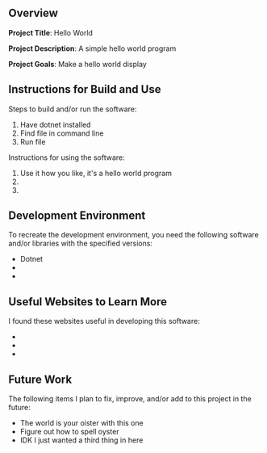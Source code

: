 ## Overview

**Project Title**: Hello World

**Project Description**: A simple hello world program

**Project Goals**: Make a hello world display

## Instructions for Build and Use

Steps to build and/or run the software:

1. Have dotnet installed
2. Find file in command line
3. Run file

Instructions for using the software:

1. Use it how you like, it's a hello world program
2.
3.

## Development Environment 

To recreate the development environment, you need the following software and/or libraries with the specified versions:

* Dotnet
*
*

## Useful Websites to Learn More

I found these websites useful in developing this software:

* 
*
*

## Future Work

The following items I plan to fix, improve, and/or add to this project in the future:

* The world is your oister with this one
* Figure out how to spell oyster
* IDK I just wanted a third thing in here